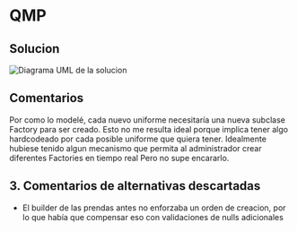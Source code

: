 # QMP

## Solucion

![Diagrama UML de la solucion](http://www.plantuml.com/plantuml/proxy?cache=no&src=https://raw.githubusercontent.com/MarcoPiatti/QMP/qmp_diagrama.puml)
	
## Comentarios

Por como lo modelé, cada nuevo uniforme necesitaría una nueva subclase Factory para ser creado.
Esto no me resulta ideal porque implica tener algo hardcodeado por cada posible uniforme que quiera tener.
Idealmente hubiese tenido algun mecanismo que permita al administrador crear diferentes Factories en tiempo real
Pero no supe encararlo.

## 3. Comentarios de alternativas descartadas

- El builder de las prendas antes no enforzaba un orden de creacion, por lo que había que compensar eso con validaciones de nulls adicionales
